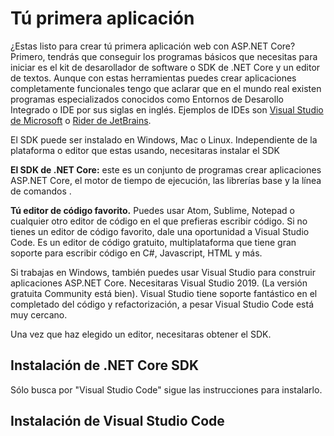 # Tú primera aplicación

¿Estas listo para crear tú primera aplicación web con ASP.NET Core? Primero, tendrás que conseguir los programas básicos que necesitas para iniciar es el kit de desarollador de software o SDK de .NET Core y un editor de textos. Aunque con estas herramientas puedes crear aplicaciones completamente funcionales tengo que aclarar que en el mundo real existen programas especializados conocidos como Entornos de Desarollo Integrado o IDE por sus siglas en inglés. Ejemplos de IDEs son [Visual Studio de Microsoft](https://visualstudio.microsoft.com/) o [Rider de JetBrains](https://www.jetbrains.com/es-es/rider/).

El SDK puede ser instalado en Windows, Mac o Linux.
Independiente de la plataforma o editor que estas usando, necesitaras instalar el SDK

**El SDK de .NET Core:** este es un conjunto de programas crear aplicaciones ASP.NET Core, el motor de tiempo de ejecución, las librerías base y la línea de comandos .

**Tú editor de código favorito.** Puedes usar Atom, Sublime, Notepad o cualquier otro editor de código en el que prefieras escribir código. Si no tienes un editor de código favorito, dale una oportunidad a Visual Studio Code. Es un editor de código gratuito, multiplataforma que tiene gran soporte para escribir código en C#, Javascript, HTML y más. 

Si trabajas en Windows, también puedes usar Visual Studio para construir aplicaciones ASP.NET Core. Necesitaras Visual Studio 2019. (La versión gratuita Community está bien). Visual Studio tiene soporte fantástico en el completado del código y refactorización, a pesar Visual Studio Code está muy cercano.

Una vez que haz elegido un editor, necesitaras obtener el SDK.

## Instalación de .NET Core SDK

Sólo busca por "Visual Studio Code" sigue las instrucciones para instalarlo.

## Instalación de Visual Studio Code